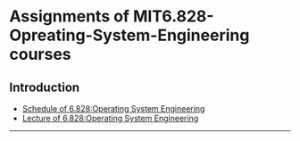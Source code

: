 # Assignments of MIT6.828-Opreating-System-Engineering courses

## Introduction
- [Schedule  of 6.828:Operating System Engineering](https://pdos.csail.mit.edu/6.828/2018/schedule.html)
- [Lecture   of 6.828:Operating System Engineering](https://ocw.mit.edu/courses/electrical-engineering-and-computer-science/6-828-operating-system-engineering-fall-2012)
  
---
